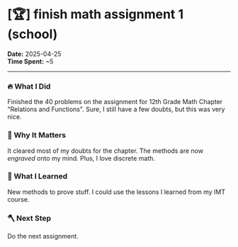 # [🏆] finish math assignment 1 (school)

**Date:** 2025-04-25  
**Time Spent:** ~5 

---

### 🔥 What I Did
Finished the 40 problems on the assignment for 12th Grade Math Chapter "Relations and Functions". Sure, I still have a few doubts, but this was very nice.

### 🎯 Why It Matters
It cleared most of my doubts for the chapter. The methods are now _engraved_ onto my mind. Plus, I love discrete math.

### 🧠 What I Learned
New methods to prove stuff. I could use the lessons I learned from my IMT course.

### 🪓 Next Step
Do the next assignment.

